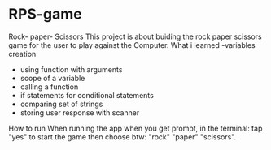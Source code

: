 # RPS-game
Rock- paper- Scissors 
This project is about buiding the rock paper scissors game for the user to play against the Computer.
What i learned
-variables  creation
- using function with arguments
- scope of a variable
- calling a function
- if statements for conditional statements
- comparing set of strings
- storing user response with scanner
  
How to run
When running the app
when you get prompt, in the terminal:
tap "yes" to start the game
then choose btw: "rock" "paper" "scissors".
